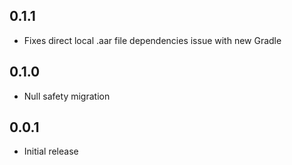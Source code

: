 ## 0.1.1

* Fixes direct local .aar file dependencies issue with new Gradle

## 0.1.0

* Null safety migration

## 0.0.1

* Initial release
